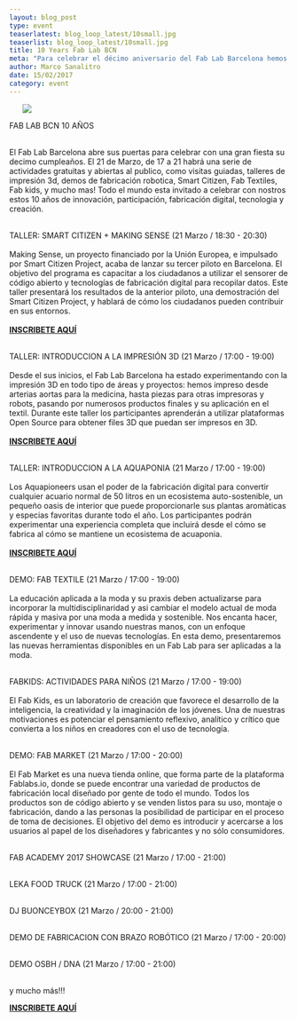 ```yaml
---
layout: blog_post
type: event
teaserlatest: blog_loop_latest/10small.jpg
teaserlist: blog_loop_latest/10small.jpg
title: 10 Years Fab Lab BCN
meta: "Para celebrar el décimo aniversario del Fab Lab Barcelona hemos organizado un gran evento con muchas actividades libres para todos y una gran fiesta final!"
author: Marco Sanalitro
date: 15/02/2017
category: event
---
```


<ul><img src= "http://www.fablabbcn.org/img/blog/blog_loop_latest/101.jpg" align="middle"> </ul>

FAB LAB BCN 10 AÑOS<br>
<br>

El Fab Lab Barcelona abre sus puertas para celebrar con una gran fiesta su decimo cumpleaños.
El 21 de Marzo, de 17 a 21 habrá una serie de actividades gratuitas y abiertas al publico, como visitas guiadas, talleres de impresión 3d, demos de fabricación robotica, Smart Citizen, Fab Textiles, Fab kids, y mucho mas!
Todo el mundo esta invitado a celebrar con nostros estos 10 años de innovación, participación, fabricación digital, tecnologia y creación.<br>
<br>

TALLER: SMART CITIZEN + MAKING SENSE (21 Marzo / 18:30 - 20:30) <br>
<br>
Making Sense, un proyecto financiado por la Unión Europea, e impulsado por Smart Citizen Project, acaba de lanzar su tercer piloto en Barcelona. El objetivo del programa es capacitar a los ciudadanos a utilizar el sensorer de código abierto y tecnologías de fabricación digital para recopilar datos. Este taller presentará los resultados de la anterior piloto, una demostración del Smart Citizen Project, y hablará de cómo los ciudadanos pueden contribuir en sus entornos.<br>
<br>
<strong><a href="https://www.eventbrite.com/e/fab-lab-bcn-10-anos-primer-workshop-making-sense-gracia-tickets-32882041070">INSCRIBETE AQUÍ</a></strong><br>
<br>

TALLER: INTRODUCCION A LA IMPRESIÓN 3D  (21 Marzo / 17:00 - 19:00)<br>
<br>
Desde el sus inicios, el Fab Lab Barcelona ha estado experimentando con la impresión 3D en todo tipo de áreas y proyectos: hemos impreso desde arterias aortas para la medicina, hasta piezas para otras impresoras y robots, pasando por numerosos productos finales y su aplicación en el textil.
Durante este taller los participantes aprenderán a utilizar plataformas Open Source para obtener files 3D que puedan ser impresos en 3D.<br>
<br>
<strong><a href="https://www.eventbrite.it/e/fab-lab-bcn-10-anos-taller-de-impresion-3d-tickets-32920121971">INSCRIBETE AQUÍ</a></strong><br>
<br>

TALLER: INTRODUCCION A LA AQUAPONIA (21 Marzo / 17:00 - 19:00)<br>
<br>
Los Aquapioneers usan el poder de la fabricación digital para convertir cualquier acuario normal de 50 litros en un ecosistema auto-sostenible, un pequeño oasis de interior que puede proporcionarle sus plantas aromàticas y especias favoritas durante todo el año.
Los participantes podrán experimentar una experiencia completa que incluirá desde el cómo se fabrica al cómo se mantiene un ecosistema de acuaponia.<br>
<br>
<strong><a href="https://www.eventbrite.it/e/biglietti-fab-lab-bcn-10-anos-taller-de-introduccion-a-la-aquaponia-32920687663">INSCRIBETE AQUÍ</a></strong><br>
<br>

DEMO: FAB TEXTILE (21 Marzo / 17:00 - 19:00)<br>
<br>
La educación aplicada a la moda y su praxis deben actualizarse para incorporar la multidisciplinaridad y asi cambiar el modelo actual de moda rápida y masiva por una moda a medida y sostenible. Nos encanta hacer, experimentar y innovar usando nuestras manos, con un enfoque ascendente y el uso de nuevas tecnologías. En esta demo, presentaremos las nuevas herramientas disponibles en un Fab Lab para ser aplicadas a la moda.<br>
<br>

FABKIDS: ACTIVIDADES PARA NIÑOS (21 Marzo / 17:00 - 19:00)<br>
<br>
El Fab Kids, es un laboratorio de creación que favorece el desarrollo de la inteligencia, la creatividad y la imaginación de los jóvenes. Una de nuestras motivaciones es potenciar el pensamiento reflexivo, analítico y crítico que convierta a los niños en creadores con el uso de tecnología.<br>
<br>

DEMO: FAB MARKET (21 Marzo / 17:00 - 20:00)<br>
<br>
El Fab Market es una nueva tienda online, que forma parte de la plataforma Fablabs.io, donde se puede encontrar una variedad de productos de fabricación local diseñado por gente de todo el mundo. Todos los productos son de código abierto y se venden listos para su uso, montaje o fabricación, dando a las personas la posibilidad de participar en el proceso de toma de decisiones. El objetivo del demo es introducir y acercarse a los usuarios al papel de los diseñadores y fabricantes y no sólo consumidores.<br>
<br>

FAB ACADEMY 2017 SHOWCASE (21 Marzo / 17:00 - 21:00)<br>
<br>

LEKA FOOD TRUCK (21 Marzo / 17:00 - 21:00)<br>
<br>

DJ BUONCEYBOX (21 Marzo / 20:00 - 21:00)<br>
<br>

DEMO DE FABRICACION CON BRAZO ROBÓTICO (21 Marzo / 17:00 - 20:00)<br>
<br>

DEMO OSBH / DNA (21 Marzo / 17:00 - 21:00)<br>
<br>

y mucho más!!!<br>

<strong><a href="https://www.facebook.com/events/1258201944249622/">INSCRIBETE AQUÍ</a></strong>


<!-- =============================================================================================================

We believe that <strong>fashion education</strong> should be updated, embrace <strong>multidisciplinarity</strong> and change the current model of fast fashion to customised and sustainable. We love making , experimenting and innovating using hands on bottom up approaches and new technology. In this <strong>40h course</strong>, we have included all the <strong>new tools</strong> a fashion designer should learn! If you are an <strong>educator</strong>, a <strong>professional</strong> or a <strong>student</strong> this is the course for you!<br>

<ul><img src= "http://www.fablabbcn.org/img/blog/blog_loop_latest/textileacademybootcamp2.jpg" align="middle"> </ul>

More Detailed programme:<br> 
<br>
Presentation of <strong><a href="https://www.facebook.com/fabtextiles/?fref=ts">Fab Textiles</a></strong> projects & <strong><a href="https://www.facebook.com/AmsterdamTextileLab/?fref=ts">TextileLab Amsterdam</a></strong> projects.<br>
<br>
Introduction to the new <strong>Textile Academy</strong> course of September 2017<br>
<br>


TALKS: Hacking the Fashion Industry, by <strong><a href="https://www.facebook.com/zoeromano">Zoe Romano</a></strong> <br>
<br>
TALKS: Open Source Hardware, by <strong><a href="https://www.facebook.com/varvara.guljajeva">Varvara Guljajeva</a></strong> & <strong>Mar Canet</strong> <br>
<br>
TALKS : 3D scanning & 3D printing by <strong><a href="http://fabacademy.org/">FabAcademy</a></strong> <br>
<br>


TUTORIAL : Computational Fashion, by <strong><a href="https://www.facebook.com/aldo.sollazzo.98?fref=ts">Aldo Sollazzo</a></strong><br>
<br>
TUTORIAL : E-textiles & Wearables, by <strong><a href="https://www.facebook.com/angel.munoz.98">Ángel Muñoz</a></strong> <br>
<br>
TUTORIAL: 2D modeling for laser cutting and tutorial of 3D modeling for CNC milling<br>
<br>


IN DEPTH: Biomaterials and Biocomposites by <strong><a href="https://www.facebook.com/ceciilya.frupsiess?fref=ts">Cecilia Raspanti</a></strong> & <strong><a href="https://www.facebook.com/anastasia.pistofidou?fref=ts">Anastasia Pistofidou</a></strong><br>
<br>
JAM session in collaboration with local fashion designers and artists<br>
<br>

<strong><a href="http://waag.org/en">Waag Society</a></strong><br>
<br>

Contact: <strong>info@textile-academy.org</strong><br>
<br>
Here you will find the form to subscribe: <strong><a href="https://docs.google.com/forms/d/1CQy2jE0wcD0y7sjF1bVTqqZz1j7q5QEUuthqx2t1j14/viewform?ts=58905761&edit_requested=true">https://docs.google.com/forms/d/1CQy2jE0wcD0y7sjF1bVTqqZz1j7q5QEUuthqx2t1j14/viewform?ts=58905761&edit_requested=true</a></strong><br>
<br>
Professional: 600€  /  Student: 450€<br>
<br>
Fab Academy Alumni: 350€<br>
<br>
Online Attendance: 150€<br> -->









